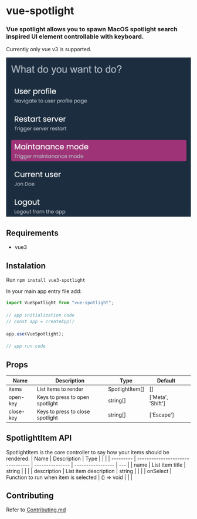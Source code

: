 # vue-spotlight

### Vue spotlight allows you to spawn MacOS spotlight search inspired UI element controllable with keyboard.

Currently only vue v3 is supported.

![Vue-spotlight](https://raw.githubusercontent.com/garstikaitis/vue-spotlight/main/src/assets/spotlight.png)

## Requirements

- vue3

## Instalation

Run `npm install vue3-spotlight`

In your main app entry file add:

```typescript
import VueSpotlight from "vue-spotlight";

// app initialization code
// const app = createApp()

app.use(VueSpotlight);

// app run code
```

## Props

| Name      | Description                      | Type            | Default           |     |
| --------- | -------------------------------- | --------------- | ----------------- | --- |
| items     | List items to render             | SpotlightItem[] | []                |     |
| open-key  | Keys to press to open spotlight  | string[]        | ['Meta', 'Shift'] |     |
| close-key | Keys to press to close spotlight | string[]        | ['Escape']        |     |

## SpotlightItem API

SpotlightItem is the core controller to say how your items should be rendered.
| Name | Description | Type | | |
| --------- | -------------------------------- | --------------- | ----------------- | --- |
| name | List item title | string | | |
| description | List item description | string | | |
| onSelect | Function to run when item is selected | () => void | | |

## Contributing

Refer to [Contributing.md](https://github.com/garstikaitis/vue-spotlight/blob/main/CONTRIBUTING.md)
